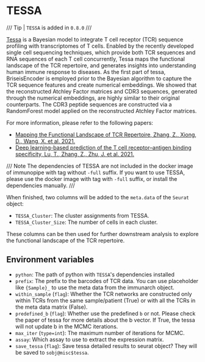 # TESSA

/// Tip | `TESSA` is added in `0.8.0`
///

[Tessa][1] is a Bayesian model to integrate T cell receptor (TCR) sequence profiling with transcriptomes of T cells. Enabled by the recently developed single cell sequencing techniques, which provide both TCR sequences and RNA sequences of each T cell concurrently, Tessa maps the functional landscape of the TCR repertoire, and generates insights into understanding human immune response to diseases. As the first part of tessa, BriseisEncoder is employed prior to the Bayesian algorithm to capture the TCR sequence features and create numerical embeddings. We showed that the reconstructed Atchley Factor matrices and CDR3 sequences, generated through the numerical embeddings, are highly similar to their original counterparts. The CDR3 peptide sequences are constructed via a RandomForest model applied on the reconstructed Atchley Factor matrices.

For more information, please refer to the following papers:

- [Mapping the Functional Landscape of TCR Repertoire, Zhang, Z., Xiong, D., Wang, X. et al. 2021.][2]
- [Deep learning-based prediction of the T cell receptor–antigen binding specificity, Lu, T., Zhang, Z., Zhu, J. et al. 2021.][3]

/// Note
The dependencies of TESSA are not included in the docker image of immunopipe with tag without `-full` suffix. If you want to use TESSA, please use the docker image with tag with `-full` suffix, or install the dependencies manually.
///

When finished, two columns will be added to the `meta.data` of the `Seurat` object:

- `TESSA_Cluster`: The cluster assignments from TESSA.
- `TESSA_Cluster_Size`: The number of cells in each cluster.

These columns can be then used for further downstream analysis to explore the functional landscape of the TCR repertoire.

## Environment variables

- `python`: The path of python with `TESSA`'s dependencies installed
- `prefix`: The prefix to the barcodes of TCR data. You can use placeholder
    like `{Sample}_` to use the meta data from the immunarch object.
- `within_sample` (`flag`): Whether the TCR networks are constructed only
    within TCRs from the same sample/patient (True) or with all the
    TCRs in the meta data matrix (False).
- `predefined_b` (`flag`): Whether use the predefined `b` or not.
    Please check the paper of tessa for more details about the b vector.
    If True, the tessa will not update b in the MCMC iterations.
- `max_iter` (`type=int`): The maximum number of iterations for MCMC.
- `assay`: Which assay to use to extract the expression matrix.
- `save_tessa` (`flag`): Save tessa detailed results to seurat object?
    They will be saved to `sobj@misc$tessa`.

[1]: https://github.com/jcao89757/TESSA
[2]: https://www.nature.com/articles/s41592-020-01020-3
[3]: https://www.nature.com/articles/s42256-021-00383-2
